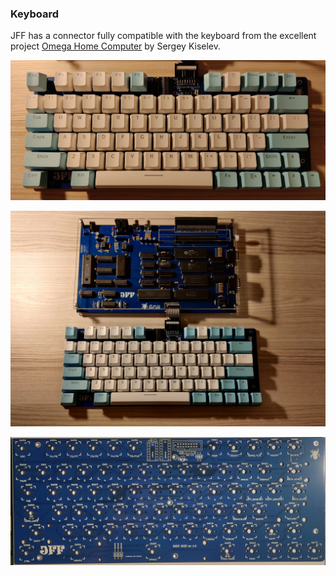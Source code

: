 ### Keyboard

JFF has a connector fully compatible with the keyboard from the excellent project [Omega Home Computer](https://github.com/skiselev/omega "Omega Home Computer") by Sergey Kiselev.

![JFF Keyboard](/photos/jff_keyboard_04.jpg)

![JFF and Keyboard](/photos/jff_full_keyboard_01.jpg)

![JFF Keyboard PCB](/photos/jff_keyboard_05.jpg)
